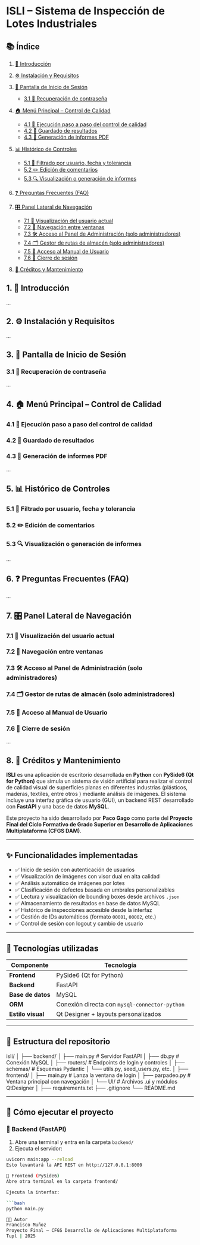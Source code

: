 # ISLI – Sistema de Inspección de Lotes Industriales

## 📚 Índice

1. [📖 Introducción](#1-📖-introducción)

2. [⚙️ Instalación y Requisitos](#2-⚙️-instalación-y-requisitos)  

3. [🔐 Pantalla de Inicio de Sesión](#3-🔐-pantalla-de-inicio-de-sesión)  
   - [3.1 🔁 Recuperación de contraseña](#31-🔁-recuperación-de-contraseña)  

4. [🏠 Menú Principal – Control de Calidad](#4-🏠-menú-principal--control-de-calidad)  
   - [4.1 🧪 Ejecución paso a paso del control de calidad](#41-🧪-ejecución-paso-a-paso-del-control-de-calidad)  
   - [4.2 💾 Guardado de resultados](#42-💾-guardado-de-resultados)  
   - [4.3 🧾 Generación de informes PDF](#43-🧾-generación-de-informes-pdf)  

5. [📊 Histórico de Controles](#5-📊-histórico-de-controles)  
   - [5.1 🧮 Filtrado por usuario, fecha y tolerancia](#51-🧮-filtrado-por-usuario-fecha-y-tolerancia)  
   - [5.2 ✏️ Edición de comentarios](#52-✏️-edición-de-comentarios)  
   - [5.3 🔍 Visualización o generación de informes](#53-🔍-visualización-o-generación-de-informes)  

6. [❓ Preguntas Frecuentes (FAQ)](#6-❓-preguntas-frecuentes-faq)  

7. [🎛️ Panel Lateral de Navegación](#7-🎛️-panel-lateral-de-navegación)  
   - [7.1 👤 Visualización del usuario actual](#71-👤-visualización-del-usuario-actual)  
   - [7.2 🔄 Navegación entre ventanas](#72-🔄-navegación-entre-ventanas)  
   - [7.3 🛠️ Acceso al Panel de Administración (solo administradores)](#73-🛠️-acceso-al-panel-de-administración-solo-administradores)  
   - [7.4 🗂️ Gestor de rutas de almacén (solo administradores)](#74-🗂️-gestor-de-rutas-de-almacén-solo-administradores)  
   - [7.5 📘 Acceso al Manual de Usuario](#75-📘-acceso-al-manual-de-usuario)  
   - [7.6 🚪 Cierre de sesión](#76-🚪-cierre-de-sesión)  

8. [👤 Créditos y Mantenimiento](#8-👤-créditos-y-mantenimiento)


## 1. 📖 Introducción

...

## 2. ⚙️ Instalación y Requisitos

...

## 3. 🔐 Pantalla de Inicio de Sesión

### 3.1 🔁 Recuperación de contraseña

...

## 4. 🏠 Menú Principal – Control de Calidad

### 4.1 🧪 Ejecución paso a paso del control de calidad
### 4.2 💾 Guardado de resultados
### 4.3 🧾 Generación de informes PDF

...

## 5. 📊 Histórico de Controles

### 5.1 🧮 Filtrado por usuario, fecha y tolerancia
### 5.2 ✏️ Edición de comentarios
### 5.3 🔍 Visualización o generación de informes

...

## 6. ❓ Preguntas Frecuentes (FAQ)

...

## 7. 🎛️ Panel Lateral de Navegación

### 7.1 👤 Visualización del usuario actual
### 7.2 🔄 Navegación entre ventanas
### 7.3 🛠️ Acceso al Panel de Administración (solo administradores)
### 7.4 🗂️ Gestor de rutas de almacén (solo administradores)
### 7.5 📘 Acceso al Manual de Usuario
### 7.6 🚪 Cierre de sesión

...

## 8. 👤 Créditos y Mantenimiento



**ISLI** es una aplicación de escritorio desarrollada en **Python** con **PySide6 (Qt for Python)** que simula un sistema de visión artificial para realizar el control de calidad visual de superficies planas en diferentes industrias (plásticos, maderas, textiles, entre otros ) mediante análisis de imágenes. El sistema incluye una interfaz gráfica de usuario (GUI), un backend REST desarrollado con **FastAPI** y una base de datos **MySQL**.

Este proyecto ha sido desarrollado por **Paco Gago** como parte del **Proyecto Final del Ciclo Formativo de Grado Superior en Desarrollo de Aplicaciones Multiplataforma (CFGS DAM)**.

---

## ✨ Funcionalidades implementadas

- ✅ Inicio de sesión con autenticación de usuarios
- ✅ Visualización de imágenes con visor dual en alta calidad
- ✅ Análisis automático de imágenes por lotes
- ✅ Clasificación de defectos basada en umbrales personalizables
- ✅ Lectura y visualización de bounding boxes desde archivos `.json`
- ✅ Almacenamiento de resultados en base de datos MySQL
- ✅ Histórico de inspecciones accesible desde la interfaz
- ✅ Gestión de IDs automáticos (formato `00001`, `00002`, etc.)
- ✅ Control de sesión con logout y cambio de usuario

---

## 🧰 Tecnologías utilizadas

| Componente   | Tecnología           |
|--------------|----------------------|
| **Frontend** | PySide6 (Qt for Python) |
| **Backend**  | FastAPI              |
| **Base de datos** | MySQL           |
| **ORM**      | Conexión directa con `mysql-connector-python` |
| **Estilo visual** | Qt Designer + layouts personalizados |

---

## 📁 Estructura del repositorio

isli/
│
├── backend/
│ ├── main.py # Servidor FastAPI
│ ├── db.py # Conexión MySQL
│ ├── routers/ # Endpoints de login y controles
│ ├── schemas/ # Esquemas Pydantic
│ └── utils.py, seed_users.py, etc.
│
├── frontend/
│ ├── main.py # Lanza la ventana de login
│ ├── parpadeo.py # Ventana principal con navegación
│ └── UI/ # Archivos .ui y módulos QtDesigner
│
├── requirements.txt
├── .gitignore
└── README.md

---

## 🚀 Cómo ejecutar el proyecto

### 🔹 Backend (FastAPI)

1. Abre una terminal y entra en la carpeta `backend/`
2. Ejecuta el servidor:

```bash
uvicorn main:app --reload
Esto levantará la API REST en http://127.0.0.1:8000

🔹 Frontend (PySide6)
Abre otra terminal en la carpeta frontend/

Ejecuta la interfaz:

```bash
python main.py

👨‍💻 Autor
Francisco Muñoz
Proyecto Final – CFGS Desarrollo de Aplicaciones Multiplataforma
Tupl | 2025